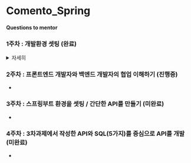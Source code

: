 # Comento_Spring

  
#### Questions to mentor
### 1주차 : 개발환경 셋팅 (완료)   
<details>
  <summary>자세히</summary>
  
      Comento_Spring
      스스로 Q&A 에 답해보기

      <1주차>
      이번 과정은 스프링 부트를 활용할 예정입니다.
      그러나, 이 과정 속에서 스프링 부트가 스프링에 비해 얼마나 간편한지 스스로 느낄 기회를 가져야 한다는 생각에
      가정 먼저 스프링 부트가 아닌 스프링의 개발환경 구축을 선수행하도록 안내합니다.
      아래 내용을 참고하여 스프링의 개발 환경 구축을 진행해봅니다.
      (스프링 부트의 경우 3차 과제에서 셋팅 진행합니다.)


      1. JDK 1.8 설치 (완료)
      JDK 1.8u_221 버전 설치
      환경변수 세팅 (JAVA HOME -> jdk1.8u_221)
      Q&A)
      jdk / jre 차이는?
      환경변수 셋팅 하는 이유는?
      2. Eclipse, Spring 다운로드 및 설치 (완료)
      Eclipse (JAVA EE IDE) 설치(버전 : 2020-06)
      Eclipse.ini 파일 내용안에 -vm C:\Program Files\Java\jdk1.8.0_221\bin\javaw.exe 추가 (상단)
      jsp, html ,css 인코딩 : UTF-8 로 수정
      이클립스 마켓에서 spring STS 3 (Spring Tool) 설치 (버전 : 3.9.14.RELEASE(@22.11월 기준 최신))
      -시행착오-
      이클립스와 이클립스 EE IDE 를 착각하여 실행 오류를 겪었다.
      -Q&A-
      이클립스와 이클립스 EE IDE 의 차이는?
      Eclipse.ini 수정이유는?
      인코딩(UTF-8) 이란 무엇이며 변경이유는?
      3. 톰캣 설정 (완료)
      톰캣 다운로드 ( 버전: 9 (jdk 1.8 과 호환))
      -Q&A-
      톰캣이란?
      4. Hello World 출력 (완료)
      스프링 프로젝트 생성
      pom.xml : 스프링 버전 변경 (버전 : 5.3.23 (@22.11월 기준 최신))
      pom.xml : jdk 버전 변경 (버전 : 1.8)
      pom.xml : maven-compiler 버전 변경 (qjwjs : 3.10.1 (@22.11월 기준 최신))
      톰캣 서버세팅 및 구동 (버전 : 9.0 , localhost:8080/settingweb)
      5. mariaDB, mySql WorkBench 설치 및 샘플 DB 구축 (완료)
      mariadb (JDBC), mysql_workbench (sql_developer) 설치
      스키마 및 테이블 생성 ( (theater) / (movie_id , movie_name , director , type , moviecol) )
      -Q&A-
      mariadb 와 mysql_workbench 의 차이는?
      6. 스프링, Mariadb, MyBatis 연동, 데이터 조회 (완료)
      "데이터 가져오기" 를 위한 설정관련 파일 수정 및 작성 POM.xml , root-context.xml , mabatis-config.xml , logback.xml , log4jdbc.log4j2.properties , test.xml
      "데이터 조회" 를 위한 JAVA 코드작성
      톰캣 url 세팅 변경
      -시행착오-
      POM.xml : dendencies 를 읽을 때, db dependency 가 spring dependency 보다 앞에 존재하면 안된다.
      root-context.xml : context를 읽기 위해서
      xmlns:context="http://www.springframework.org/schema/context" 문장 추가와
      xsi:schemaLocation 안에,
      http://www.springframework.org/schema/context
      http://www.springframework.org/schema/context/spring-context.xsd 를 추가해야한다.


      -Q&A-
      getter / setter 를 하는 이유는?
      mybatis 란?
      각각의 dependency , bean , configuration 들의 쓰임은 무엇인가?

</details>
  
### 2주차 : 프론트엔드 개발자와 백엔드 개발자의 협업 이해하기 (진행중)  
-  
  
  
### 3주차 : 스프링부트 환경을 셋팅 / 간단한 API를 만들기 (미완료)  
-  
  
  
### 4주차 : 3차과제에서 작성한 API와 SQL(5가지)를 중심으로 API를 개발 (미완료)  
-  
   
    

